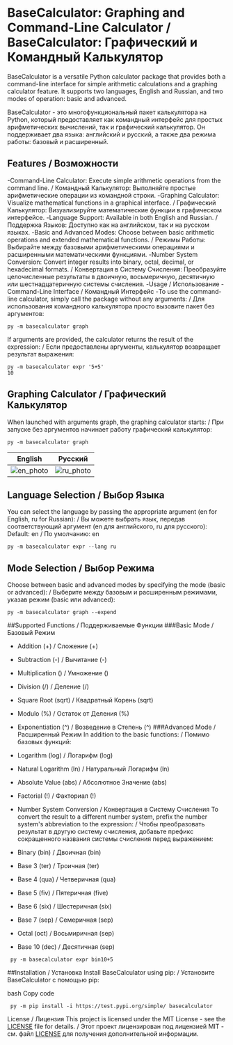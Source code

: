 # BaseCalculator: Graphing and Command-Line Calculator / BaseCalculator: Графический и Командный Калькулятор

BaseCalculator is a versatile Python calculator package that provides both a command-line interface for simple arithmetic calculations and a graphing calculator feature. It supports two languages, English and Russian, and two modes of operation: basic and advanced.

BaseCalculator - это многофункциональный пакет калькулятора на Python, который предоставляет как командный интерфейс для простых арифметических вычислений, так и графический калькулятор. Он поддерживает два языка: английский и русский, а также два режима работы: базовый и расширенный.

## Features / Возможности
 -Command-Line Calculator: Execute simple arithmetic operations from the command line. / Командный Калькулятор: Выполняйте простые арифметические операции из командной строки.
 -Graphing Calculator: Visualize mathematical functions in a graphical interface. / Графический Калькулятор: Визуализируйте математические функции в графическом интерфейсе.
 -Language Support: Available in both English and Russian. / Поддержка Языков: Доступно как на английском, так и на русском языках.
 -Basic and Advanced Modes: Choose between basic arithmetic operations and extended mathematical functions. / Режимы Работы: Выбирайте между базовыми арифметическими операциями и расширенными математическими функциями.
 -Number System Conversion: Convert integer results into binary, octal, decimal, or hexadecimal formats. / Конвертация в Систему Счисления: Преобразуйте целочисленные результаты в двоичную, восьмеричную, десятичную или шестнадцатеричную системы счисления.
 -Usage / Использование
 -Command-Line Interface / Командный Интерфейс
 -To use the command-line calculator, simply call the package without any arguments: / Для использования командного калькулятора просто вызовите пакет без аргументов:

 ```console
 py -m basecalculator graph
 ```

If arguments are provided, the calculator returns the result of the expression: / Если предоставлены аргументы, калькулятор возвращает результат выражения:

 ```console
 py -m basecalculator expr '5+5'
 10
 ```

## Graphing Calculator / Графический Калькулятор
When launched with arguments graph, the graphing calculator starts: / При запуске без аргументов начинает работу графический калькулятор:

 ```console
 py -m basecalculator graph
 ```
|                      English                      |                      Русский                      |
|:-------------------------------------------------:|:-------------------------------------------------:|
| ![en_photo](https://i.postimg.cc/J0bQFDgQ/en.png) | ![ru_photo](https://i.postimg.cc/5yc3pqP0/ru.png) |

## Language Selection / Выбор Языка
You can select the language by passing the appropriate argument (en for English, ru for Russian): / Вы можете выбрать язык, передав соответствующий аргумент (en для английского, ru для русского):
Default: en / По умолчанию: en 
 ```console
 py -m basecalculator expr --lang ru
 ```

## Mode Selection / Выбор Режима
Choose between basic and advanced modes by specifying the mode (basic or advanced): / Выберите между базовым и расширенным режимами, указав режим (basic или advanced):

```
py -m basecalculator graph --expend
```  
##Supported Functions / Поддерживаемые Функции
###Basic Mode / Базовый Режим
 - Addition (+) / Сложение (+)
 - Subtraction (-) / Вычитание (-)
 - Multiplication () / Умножение ()
 - Division (/) / Деление (/)
 - Square Root (sqrt) / Квадратный Корень (sqrt)
 - Modulo (%) / Остаток от Деления (%)
 - Exponentiation (^) / Возведение в Степень (^)
###Advanced Mode / Расширенный Режим
In addition to the basic functions: / Помимо базовых функций:
 - Logarithm (log) / Логарифм (log)
 - Natural Logarithm (ln) / Натуральный Логарифм (ln)
 - Absolute Value (abs) / Абсолютное Значение (abs)
 - Factorial (!) / Факториал (!)
 - Number System Conversion / Конвертация в Систему Счисления
To convert the result to a different number system, prefix the number system's abbreviation to the expression: / Чтобы преобразовать результат в другую систему счисления, добавьте префикс сокращенного названия системы счисления перед выражением:

 - Binary (bin) / Двоичная (bin)
 - Base 3 (ter) / Троичная (ter)
 - Base 4 (qua) / Четверичная (qua)
 - Base 5 (fiv) / Пятеричная (five)
 - Base 6 (six) / Шестеричная (six)
 - Base 7 (sep) / Семеричная (sep)
 - Octal (oct) / Восьмиричная (sep)
 - Base 10 (dec) / Десятичная (sep)
```console
 py -m basecalculator expr bin10+5
```

##Installation / Установка
Install BaseCalculator using pip: / Установите BaseCalculator с помощью pip:

bash
Copy code
```console
 py -m pip install -i https://test.pypi.org/simple/ basecalculator
```

License / Лицензия
This project is licensed under the MIT License - see the [LICENSE](../LICENSE.txt) file for details. / Этот проект лицензирован под лицензией MIT - см. файл [LICENSE](../LICENSE.txt) для получения дополнительной информации.
